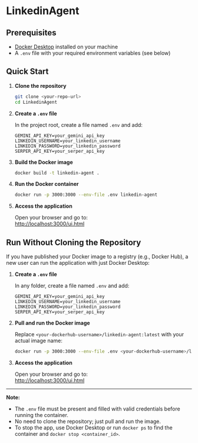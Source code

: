 # LinkedinAgent

## Prerequisites

- [Docker Desktop](https://www.docker.com/products/docker-desktop/) installed on your machine
- A `.env` file with your required environment variables (see below)

## Quick Start

1. **Clone the repository**
   ```sh
   git clone <your-repo-url>
   cd LinkedinAgent
   ```

2. **Create a `.env` file**

   In the project root, create a file named `.env` and add:
   ```
   GEMINI_API_KEY=your_gemini_api_key
   LINKEDIN_USERNAME=your_linkedin_username
   LINKEDIN_PASSWORD=your_linkedin_password
   SERPER_API_KEY=your_serper_api_key
   ```

3. **Build the Docker image**
   ```sh
   docker build -t linkedin-agent .
   ```

4. **Run the Docker container**
   ```sh
   docker run -p 3000:3000 --env-file .env linkedin-agent
   ```

5. **Access the application**

   Open your browser and go to:  
   [http://localhost:3000/ui.html](http://localhost:3000/ui.html)

## Run Without Cloning the Repository

If you have published your Docker image to a registry (e.g., Docker Hub), a new user can run the application with just Docker Desktop:

1. **Create a `.env` file**

   In any folder, create a file named `.env` and add:
   ```
   GEMINI_API_KEY=your_gemini_api_key
   LINKEDIN_USERNAME=your_linkedin_username
   LINKEDIN_PASSWORD=your_linkedin_password
   SERPER_API_KEY=your_serper_api_key
   ```

2. **Pull and run the Docker image**

   Replace `<your-dockerhub-username>/linkedin-agent:latest` with your actual image name:
   ```sh
   docker run -p 3000:3000 --env-file .env <your-dockerhub-username>/linkedin-agent:latest
   ```

3. **Access the application**

   Open your browser and go to:  
   [http://localhost:3000/ui.html](http://localhost:3000/ui.html)

---

**Note:**  
- The `.env` file must be present and filled with valid credentials before running the container.
- No need to clone the repository; just pull and run the image.
- To stop the app, use Docker Desktop or run `docker ps` to find the container and `docker stop <container_id>`.

